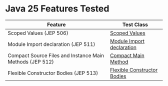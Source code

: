 # Java 25 Features Tested

| Feature                             | Test Class                                                                                          |
|-------------------------------------|-----------------------------------------------------------------------------------------------------|
| Scoped Values (JEP 506)             | [Scoped Values](src/main/java/io/bmeurant/java25/features/ScopedValues.java)                         |
| Module Import declaration (JEP 511) | [Module Import declaration](src/main/java/io/bmeurant/java25/features/ModuleImportDeclaration.java) |
| Compact Source Files and Instance Main Methods (JEP 512) | [Compact Main Method](src/main/java/io/bmeurant/java25/features/CompactMain.java) |
| Flexible Constructor Bodies (JEP 513) | [Flexible Constructor Bodies](src/main/java/io/bmeurant/java25/features/FlexibleConstructorBodies.java)